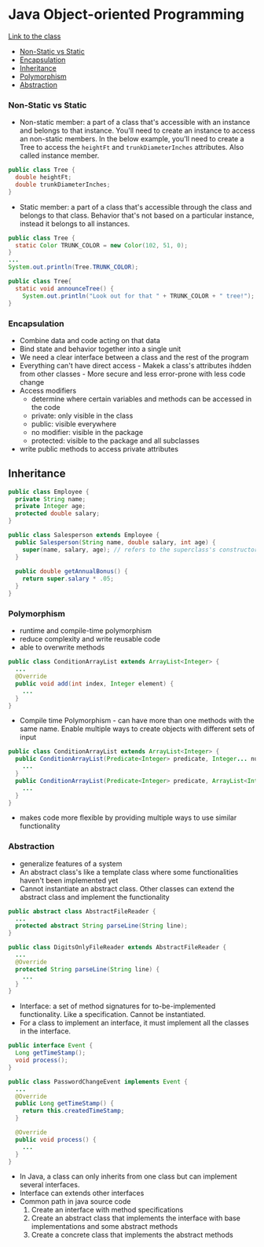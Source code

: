 # Java Object-oriented Programming
[Link to the class](https://www.linkedin.com/learning/java-object-oriented-programming-2/")

- [Non-Static vs Static](#non-static-vs-static)
- [Encapsulation](#encapsulation)
- [Inheritance](#inheritance)
- [Polymorphism](#polymorphism)
- [Abstraction](#abstraction)

### Non-Static vs Static
- Non-static member: a part of a class that's accessible with an instance and belongs to that instance. You'll need to create an instance to access an non-static members. In the below example, you'll need to create a Tree to access the `heightFt` and `trunkDiameterInches` attributes. Also called instance member.
```java
public class Tree {
  double heightFt;
  double trunkDiameterInches;
}
```
- Static member: a part of a class that's accessible through the class and belongs to that class. Behavior that's not based on a particular instance, instead it belongs to all instances.
```java
public class Tree {
  static Color TRUNK_COLOR = new Color(102, 51, 0);
}
...
System.out.println(Tree.TRUNK_COLOR);
```
```java
public class Tree{
  static void announceTree() {
    System.out.println("Look out for that " + TRUNK_COLOR + " tree!");
}
```

### Encapsulation
- Combine data and code acting on that data
- Bind state and behavior together into a single unit
- We need a clear interface between a class and the rest of the program
- Everything can't have direct access - Makek a class's attributes ihdden from other classes - More secure and less error-prone with less code change
- Access modifiers
  - determine where certain variables and methods can be accessed in the code
  - private: only visible in the class
  - public: visible everywhere
  - no modifier: visible in the package
  - protected: visible to the package and all subclasses
- write public methods to access private attributes

## Inheritance
```java
public class Employee {
  private String name;
  private Integer age;
  protected double salary;
}

public class Salesperson extends Employee {
  public Salesperson(String name, double salary, int age) {
    super(name, salary, age); // refers to the superclass's constructor
  }
  
  public double getAnnualBonus() {
    return super.salary * .05;
  }
}
```

### Polymorphism
- runtime and compile-time polymorphism
- reduce complexity and write reusable code
- able to overwrite methods
```java
public class ConditionArrayList extends ArrayList<Integer> {
  ...
  @Override
  public void add(int index, Integer element) {
    ...
  }
}
```
- Compile time Polymorphism - can have more than one methods with the same name. Enable multiple ways to create objects with different sets of input
```java
public class ConditionArrayList extends ArrayList<Integer> {
  public ConditionArrayList(Predicate<Integer> predicate, Integer... nums) {
    ...
  }
  public ConditionArrayList(Predicate<Integer> predicate, ArrayList<Integer> arrayList) {
    ...
  }
}
```
- makes code more flexible by providing multiple ways to use similar functionality

### Abstraction
- generalize features of a system
- An abstract class's like a template class where some functionalities haven't been implemented yet
- Cannot instantiate an abstract class. Other classes can extend the abstract class and implement the functionality
```java
public abstract class AbstractFileReader {
  ...
  protected abstract String parseLine(String line);
}

public class DigitsOnlyFileReader extends AbstractFileReader {
  ...
  @Override
  protected String parseLine(String line) {
    ...
  }
}
```
- Interface: a set of method signatures for to-be-implemented functionality. Like a specification. Cannot be instantiated.
- For a class to implement an interface, it must implement all the classes in the interface.
```java
public interface Event {
  Long getTimeStamp();
  void process();
}

public class PasswordChangeEvent implements Event {
  ...
  @Override
  public Long getTimeStamp() {
    return this.createdTimeStamp;
  }

  @Override
  public void process() {
    ...
  }
}
```
- In Java, a class can only inherits from one class but can implement several interfaces.
- Interface can extends other interfaces
- Common path in java source code
  1. Create an interface with method specifications
  2. Create an abstract class that implements the interface with base implementations and some abstract methods
  3. Create a concrete class that implements the abstract methods

